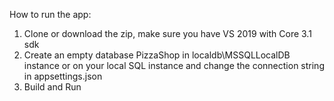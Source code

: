 How to run the app: 

1. Clone or download the zip, make sure you have VS 2019 with Core 3.1 sdk 
2. Create an empty database PizzaShop in localdb\MSSQLLocalDB instance 
or on your local SQL instance and change the connection string in appsettings.json
3. Build and Run 